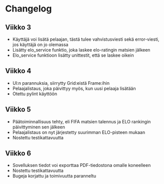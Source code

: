 # Changelog

## Viikko 3

- Käyttäjä voi lisätä pelaajan, tästä tulee vahvistusviesti sekä error-viesti, jos käyttäjä on jo olemassa
- Lisätty elo_service funktio, joka laskee elo-ratingin matsien jälkeen
- Elo_service funktioon lisätty unittestit, että se laskee oikein

## Viikko 4
- UI:n parannuksia, siirrytty Grid:eistä Frame:ihin
- Pelaajalistaus, joka päivittyy myös, kun uusi pelaaja lisätään
- Otettu pylint käyttöön

## Viikko 5
- Päätoiminnallisuus tehty, eli FIFA matsien talennus ja ELO rankingin päivittyminen sen jälkeen
- Pelaajalistaus on nyt järjestetty suurimman ELO-pisteen mukaan
- Nostettu testikattavuutta

## Viikko 6
- Sovelluksen tiedot voi exporttaa PDF-tiedostona omalle koneelleen
- Nostettu testikattavuutta
- Bugeja korjattu ja toimivuutta paranneltu
